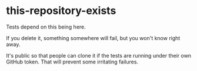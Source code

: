 # this-repository-exists

Tests depend on this being here.

If you delete it, something somewhere will fail, but you won't know right away.

It's public so that people can clone it if the tests are running under their own GitHub token.
That will prevent some irritating failures.

